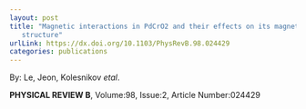 ```yaml
---
layout: post
title: "Magnetic interactions in PdCrO2 and their effects on its magnetic
   structure"
urlLink: https://dx.doi.org/10.1103/PhysRevB.98.024429
categories: publications
---
```

By: Le, Jeon, Kolesnikov *etal*.

**PHYSICAL REVIEW B**, Volume:98, Issue:2, Article Number:024429
